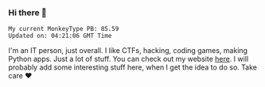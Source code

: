 ### Hi there 👋
<!-- PB START -->
```
My current MonkeyType PB: 85.59
Updated on: 04:21:06 GMT Time
```
<!-- PB END -->
I'm an IT person, just overall. I like CTFs, hacking, coding games, making Python apps. Just a lot of stuff.
You can check out my website [here](https://skill3472.github.io/).
I will probably add some interesting stuff here, when I get the idea to do so. Take care ❤️

